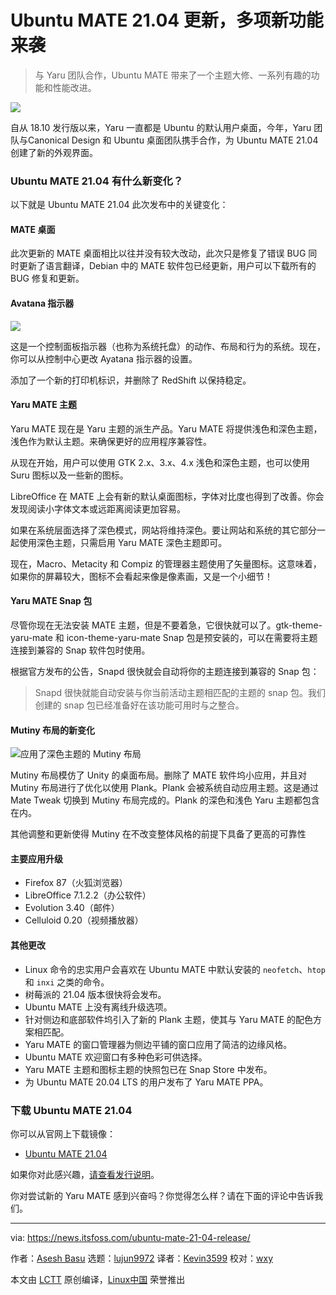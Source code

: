 [#]: subject: (What’s New in Ubuntu MATE 21.04)
[#]: via: (https://news.itsfoss.com/ubuntu-mate-21-04-release/)
[#]: author: (Asesh Basu https://news.itsfoss.com/author/asesh/)
[#]: collector: (lujun9972)
[#]: translator: (Kevin3599)
[#]: reviewer: (wxy)
[#]: publisher: (wxy)
[#]: url: (https://linux.cn/article-13349-1.html)

Ubuntu MATE 21.04 更新，多项新功能来袭
======

> 与 Yaru 团队合作，Ubuntu MATE 带来了一个主题大修、一系列有趣的功能和性能改进。

![](https://i0.wp.com/news.itsfoss.com/wp-content/uploads/2021/04/ubuntu-21-04-mate-release.png?w=1200&ssl=1)

自从 18.10 发行版以来，Yaru 一直都是 Ubuntu 的默认用户桌面，今年，Yaru 团队与Canonical Design 和 Ubuntu 桌面团队携手合作，为 Ubuntu MATE 21.04 创建了新的外观界面。

### Ubuntu MATE 21.04 有什么新变化？

以下就是 Ubuntu MATE 21.04 此次发布中的关键变化：

#### MATE 桌面

此次更新的 MATE 桌面相比以往并没有较大改动，此次只是修复了错误 BUG 同时更新了语言翻译，Debian 中的 MATE 软件包已经更新，用户可以下载所有的 BUG 修复和更新。

#### Avatana 指示器

![][1]

这是一个控制面板指示器（也称为系统托盘）的动作、布局和行为的系统。现在，你可以从控制中心更改 Ayatana 指示器的设置。

添加了一个新的打印机标识，并删除了 RedShift 以保持稳定。

#### Yaru MATE 主题

Yaru MATE 现在是 Yaru 主题的派生产品。Yaru MATE 将提供浅色和深色主题，浅色作为默认主题。来确保更好的应用程序兼容性。

从现在开始，用户可以使用 GTK 2.x、3.x、4.x 浅色和深色主题，也可以使用 Suru 图标以及一些新的图标。

LibreOffice 在 MATE 上会有新的默认桌面图标，字体对比度也得到了改善。你会发现阅读小字体文本或远距离阅读更加容易。

如果在系统层面选择了深色模式，网站将维持深色。要让网站和系统的其它部分一起使用深色主题，只需启用 Yaru MATE 深色主题即可。

现在，Macro、Metacity 和 Compiz 的管理器主题使用了矢量图标。这意味着，如果你的屏幕较大，图标不会看起来像是像素画，又是一个小细节！

#### Yaru MATE Snap 包

尽管你现在无法安装 MATE 主题，但是不要着急，它很快就可以了。gtk-theme-yaru-mate 和 icon-theme-yaru-mate Snap 包是预安装的，可以在需要将主题连接到兼容的 Snap 软件包时使用。

根据官方发布的公告，Snapd 很快就会自动将你的主题连接到兼容的 Snap 包：

> Snapd 很快就能自动安装与你当前活动主题相匹配的主题的 snap 包。我们创建的 snap 包已经准备好在该功能可用时与之整合。

#### Mutiny 布局的新变化

![应用了深色主题的 Mutiny 布局][2]

Mutiny 布局模仿了 Unity 的桌面布局。删除了 MATE 软件坞小应用，并且对 Mutiny 布局进行了优化以使用 Plank。Plank 会被系统自动应用主题。这是通过 Mate Tweak 切换到 Mutiny 布局完成的。Plank 的深色和浅色 Yaru 主题都包含在内。

其他调整和更新使得 Mutiny 在不改变整体风格的前提下具备了更高的可靠性

#### 主要应用升级

  * Firefox 87（火狐浏览器）
  * LibreOffice 7.1.2.2（办公软件）
  * Evolution 3.40（邮件）
  * Celluloid 0.20（视频播放器）

#### 其他更改

  * Linux 命令的忠实用户会喜欢在 Ubuntu MATE 中默认安装的 `neofetch`、`htop` 和 `inxi` 之类的命令。
  * 树莓派的 21.04 版本很快将会发布。
  * Ubuntu MATE 上没有离线升级选项。
  * 针对侧边和底部软件坞引入了新的 Plank 主题，使其与 Yaru MATE 的配色方案相匹配。
  * Yaru MATE 的窗口管理器为侧边平铺的窗口应用了简洁的边缘风格。
  * Ubuntu MATE 欢迎窗口有多种色彩可供选择。
  * Yaru MATE 主题和图标主题的快照包已在 Snap Store 中发布。
  * 为 Ubuntu MATE 20.04 LTS 的用户发布了 Yaru MATE PPA。

### 下载 Ubuntu MATE 21.04

你可以从官网上下载镜像：

- [Ubuntu MATE 21.04][3]

如果你对此感兴趣，[请查看发行说明][4]。

你对尝试新的 Yaru MATE 感到兴奋吗？你觉得怎么样？请在下面的评论中告诉我们。

--------------------------------------------------------------------------------

via: https://news.itsfoss.com/ubuntu-mate-21-04-release/

作者：[Asesh Basu][a]
选题：[lujun9972][b]
译者：[Kevin3599](https://github.com/Kevin3599)
校对：[wxy](https://github.com/wxy)

本文由 [LCTT](https://github.com/LCTT/TranslateProject) 原创编译，[Linux中国](https://linux.cn/) 荣誉推出

[a]: https://news.itsfoss.com/author/asesh/
[b]: https://github.com/lujun9972
[1]: https://i0.wp.com/news.itsfoss.com/wp-content/uploads/2021/04/yaru-mate-mutiny-dark.jpg?resize=1568%2C882&ssl=1
[2]: https://i0.wp.com/news.itsfoss.com/wp-content/uploads/2021/04/yaru-mate-mutiny-dark.jpg?resize=1568%2C882&ssl=1
[3]: https://ubuntu-mate.org/download/
[4]: https://discourse.ubuntu.com/t/hirsute-hippo-release-notes/19221